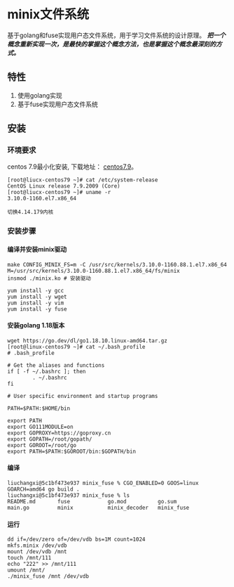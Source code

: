 # minix文件系统
基于golang和fuse实现用户态文件系统，用于学习文件系统的设计原理。
***把一个概念重新实现一次，是最快的掌握这个概念方法，也是掌握这个概念最深刻的方式。***

## 特性
1. 使用golang实现
2. 基于fuse实现用户态文件系统

## 安装
### 环境要求
centos 7.9最小化安装, 下载地址： [centos7.9](https://mirrors.aliyun.com/centos/7.9.2009/isos/x86_64/CentOS-7-x86_64-Minimal-2009.iso)。 
```shell
[root@liucx-centos79 ~]# cat /etc/system-release
CentOS Linux release 7.9.2009 (Core)
[root@liucx-centos79 ~]# uname -r
3.10.0-1160.el7.x86_64

切换4.14.179内核
```

### 安装步骤

#### 编译并安装minix驱动
```shell
make CONFIG_MINIX_FS=m -C /usr/src/kernels/3.10.0-1160.88.1.el7.x86_64 M=/usr/src/kernels/3.10.0-1160.88.1.el7.x86_64/fs/minix
insmod ./minix.ko # 安装驱动
```

```shell
yum install -y gcc
yum install -y wget
yum install -y vim 
yum install -y fuse
```

#### 安装golang 1.18版本
```shell
wget https://go.dev/dl/go1.18.10.linux-amd64.tar.gz
[root@linux-centos79 ~]# cat ~/.bash_profile 
# .bash_profile

# Get the aliases and functions
if [ -f ~/.bashrc ]; then
        . ~/.bashrc
fi

# User specific environment and startup programs

PATH=$PATH:$HOME/bin

export PATH
export GO111MODULE=on
export GOPROXY=https://goproxy.cn
export GOPATH=/root/gopath/
export GOROOT=/root/go
export PATH=$PATH:$GOROOT/bin:$GOPATH/bin
```

#### 编译
```shell
liuchangxi@5c1bf473e937 minix_fuse % CGO_ENABLED=0 GOOS=linux GOARCH=amd64 go build .
liuchangxi@5c1bf473e937 minix_fuse % ls
README.md       fuse            go.mod          go.sum          main.go         minix           minix_decoder   minix_fuse
```

#### 运行
```shell
dd if=/dev/zero of=/dev/vdb bs=1M count=1024
mkfs.minix /dev/vdb
mount /dev/vdb /mnt
touch /mnt/111
echo "222" >> /mnt/111
umount /mnt/
./minix_fuse /mnt /dev/vdb
```

